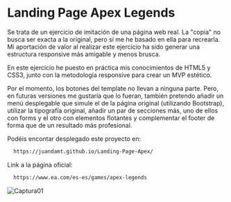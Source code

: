 # Landing Page Apex Legends 

Se trata de un ejercicio de imitación de una página web real. La "copia" no busca ser exacta a la original, pero sí me he basado en ella para recrearla. Mi aportación de valor al realizar este ejercicio ha sido generar una estructura responsive más amigable y menos brusca.

En este ejercicio he puesto en práctica mis conocimientos de HTML5 y CSS3, junto con la metodología responsive para crear un MVP estético. 


Por el momento, los botones del template no llevan a ninguna parte. Pero, en futuras versiones me gustaría que lo fueran, también pretendo añadir un menú desplegable que simule el de la página original (utilizando Bootstrap), utilizar la tipografía original, añadir un par de secciones más, uno de ellos con forms y el otro con elementos flotantes y complementar el footer de forma que de un resultado más profesional.







Podéis encontar desplegado este proyecto en:

```bash
  https://juandamt.github.io/Landing-Page-Apex/
```


Link a la página oficial:

```bash
  https://www.ea.com/es-es/games/apex-legends
```

![Captura01](https://user-images.githubusercontent.com/130000511/231143199-40b8c63f-f032-4232-95f0-093862445207.png)
